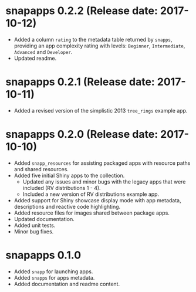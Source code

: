# snapapps 0.2.2 (Release date: 2017-10-12)

* Added a column `rating` to the metadata table returned by `snapps`, providing an app complexity rating with levels: `Beginner`, `Intermediate`, `Advanced` and `Developer`.
* Updated readme.

# snapapps 0.2.1 (Release date: 2017-10-11)

* Added a revised version of the simplistic 2013 `tree_rings` example app.

# snapapps 0.2.0 (Release date: 2017-10-10)

* Added `snapp_resources` for assisting packaged apps with resource paths and shared resources.
* Added five initial Shiny apps to the collection.
    * Updated any issues and minor bugs with the legacy apps that were included (RV distributions 1 - 4).
    * Included a new version of RV distributions example app.
* Added support for Shiny showcase display mode with app metadata, descriptions and reactive code highlighting.
* Added resource files for images shared between package apps.
* Updated documentation.
* Added unit tests.
* Minor bug fixes.

# snapapps 0.1.0

* Added `snapp` for launching apps.
* Added `snapps` for apps metadata.
* Added documentation and readme content.
